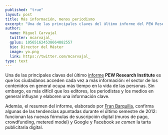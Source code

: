 ```yaml
---
published: "true"
layout: post
title: Más información, menos periodismo
excerpt: "Una de las principales claves del último informe del PEW Research Institute es que los ciudadanos acceden cada vez a más información: el sector de los contenidos en general ocupa más tiempo en la vida de las personas. Sin embargo, es más difícil que los editores, los periodistas y los medios en general influyan y elaboren una información clave." 
author:
  name: Miguel Carvajal
  twitter: mcarvajal_
  gplus: 105651624538664882557 
  bio: Director del Máster
  image: yo.png
  link: https://twitter.com/mcarvajal_
type: text
---
```

Una de las principales claves del último [informe](http://stateofthemedia.org/ "State of the Media") **PEW Research Institute** es que los ciudadanos acceden cada vez a más información: el sector de los contenidos en general ocupa más tiempo en la vida de las personas. Sin embargo, es más difícil que los editores, los periodistas y los medios en general influyan y elaboren una información clave.

Además, el resumen del informe, elaborado por [Fran Barquilla](http://franbarquilla.com/infografia-en-espanol-del-estado-de-los-medios-del-pew-research-institute/), confirma algunas de las tendencias apuntadas durante el último semestre de 2012: funcionan las nuevas fórmulas de suscripción digital (muros de pago, crowdfunding, metered model) y Google y Facebook _se comen_ la tarta publicitaria digital.